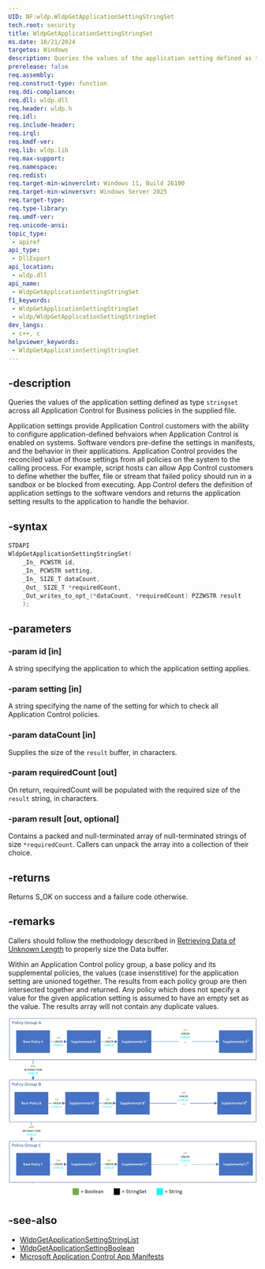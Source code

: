 ```yaml
---
UID: NF:wldp.WldpGetApplicationSettingStringSet
tech.root: security
title: WldpGetApplicationSettingStringSet
ms.date: 10/21/2024
targetos: Windows
description: Queries the values of the application setting defined as type `stringset` across all Application Control for Business policies in the supplied file.
prerelease: false
req.assembly: 
req.construct-type: function
req.ddi-compliance: 
req.dll: wldp.dll
req.header: wldp.h
req.idl: 
req.include-header: 
req.irql: 
req.kmdf-ver: 
req.lib: wldp.lib
req.max-support: 
req.namespace: 
req.redist: 
req.target-min-winverclnt: Windows 11, Build 26100
req.target-min-winversvr: Windows Server 2025
req.target-type: 
req.type-library: 
req.umdf-ver: 
req.unicode-ansi: 
topic_type:
 - apiref
api_type:
 - DllExport
api_location:
 - wldp.dll
api_name:
 - WldpGetApplicationSettingStringSet
f1_keywords:
 - WldpGetApplicationSettingStringSet
 - wldp/WldpGetApplicationSettingStringSet
dev_langs:
 - c++, c
helpviewer_keywords:
 - WldpGetApplicationSettingStringSet
---
```


## -description

Queries the values of the application setting defined as type `stringset` across all Application Control for Business policies in the supplied file.

Application settings provide Application Control customers with the ability to configure application-defined behvaiors when Application Control is enabled on systems. Software vendors pre-define the settings in manifests, and the behavior in their applications. Application Control provides the reconciled value of those settings from all policies on the system to the calling process. For example, script hosts can allow App Control customers to define whether the buffer, file or stream that failed policy should run in a sandbox or be blocked from executing. App Control defers the definition of application settings to the software vendors and returns the application setting results to the application to handle the behavior. 

## -syntax

```c++
STDAPI
WldpGetApplicationSettingStringSet(
    _In_ PCWSTR id, 
    _In_ PCWSTR setting, 
    _In_ SIZE_T dataCount, 
    _Out_ SIZE_T *requiredCount, 
    _Out_writes_to_opt_(*dataCount, *requiredCount) PZZWSTR result 
    );
```

## -parameters

### -param id [in]

A string specifying the application to which the application setting applies.

### -param setting [in]

A string specifying the name of the setting for which to check all Application Control policies. 

### -param dataCount [in]

Supplies the size of the `result` buffer, in characters. 

### -param requiredCount [out]

On return, requiredCount will be populated with the required size of the `result` string, in characters. 


### -param result [out, optional]

Contains a packed and null-terminated array of null-terminated strings of size `*requiredCount`. Callers can unpack the array into a collection of their choice. 

## -returns

Returns S_OK on success and a failure code otherwise.

## -remarks

Callers should follow the methodology described in [Retrieving Data of Unknown Length](/windows/win32/seccrypto/retrieving-data-of-unknown-length) to properly size the Data buffer. 

Within an Application Control policy group, a base policy and its supplemental policies, the values (case insenstitive) for the application setting are unioned together. The results from each policy group are then intersected together and returned. Any policy which does not specify a value for the given application setting is assumed to have an empty set as the value. The results array will not contain any duplicate values. 

![WldpGetApplicatSetting Value Resolution Diagram](./images/wldpgetapplicationsetting-resolutiondiagram.png)

## -see-also

- [WldpGetApplicationSettingStringList](nf-wldp-wldpgetapplicationsettingstringlist.md)
- [WldpGetApplicationSettingBoolean](nf-wldp-wldpgetapplicationsettingboolean.md)
- [Microsoft Application Control App Manifests](https://github.com/MicrosoftDocs/MS-AppControl-AppManifests)